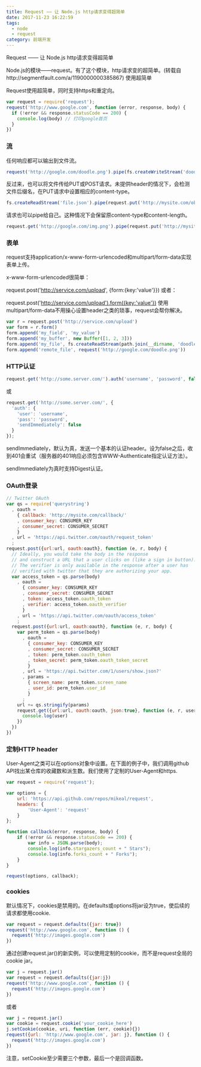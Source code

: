 ```yaml
---
title: Request —— 让 Node.js http请求变得超简单
date: 2017-11-23 16:22:59
tags:
  - node
  - request
category: 前端开发
---
```

Request —— 让 Node.js http请求变得超简单

Node.js的模块——request。有了这个模块，http请求变的超简单。(转载自http://segmentfault.com/a/1190000000385867)
使用超简单

Request使用超简单，同时支持https和重定向。
<!--more-->

```javascript
var request = require('request');
request('http://www.google.com', function (error, response, body) {
  if (!error && response.statusCode == 200) {
    console.log(body) // 打印google首页
  }
})
```
### 流

任何响应都可以输出到文件流。
```javascript
request('http://google.com/doodle.png').pipe(fs.createWriteStream('doodle.png'))
```
反过来，也可以将文件传给PUT或POST请求。未提供header的情况下，会检测文件后缀名，在PUT请求中设置相应的content-type。
```javascript
fs.createReadStream('file.json').pipe(request.put('http://mysite.com/obj.json'))
```
请求也可以pipe给自己。这种情况下会保留原content-type和content-length。
```javascript
request.get('http://google.com/img.png').pipe(request.put('http://mysite.com/img.png'))
```
### 表单
request支持application/x-www-form-urlencoded和multipart/form-data实现表单上传。

x-www-form-urlencoded很简单：

request.post('http://service.com/upload', {form:{key:'value'}})
或者：

request.post('http://service.com/upload').form({key:'value'})
使用multipart/form-data不用操心设置header之类的琐事，request会帮你解决。
```javascript
var r = request.post('http://service.com/upload')
var form = r.form()
form.append('my_field', 'my_value')
form.append('my_buffer', new Buffer([1, 2, 3]))
form.append('my_file', fs.createReadStream(path.join(__dirname, 'doodle.png'))
form.append('remote_file', request('http://google.com/doodle.png'))
```
### HTTP认证
```javascript
request.get('http://some.server.com/').auth('username', 'password', false);
```
 或
```javascript
request.get('http://some.server.com/', {
  'auth': {
    'user': 'username',
    'pass': 'password',
    'sendImmediately': false
  }
});
```
sendImmediately，默认为真，发送一个基本的认证header。设为false之后，收到401会重试（服务器的401响应必须包含WWW-Authenticate指定认证方法）。

sendImmediately为真时支持Digest认证。

### OAuth登录
```javascript
// Twitter OAuth
var qs = require('querystring')
  , oauth =
    { callback: 'http://mysite.com/callback/'
    , consumer_key: CONSUMER_KEY
    , consumer_secret: CONSUMER_SECRET
    }
  , url = 'https://api.twitter.com/oauth/request_token'
  ;
request.post({url:url, oauth:oauth}, function (e, r, body) {
  // Ideally, you would take the body in the response
  // and construct a URL that a user clicks on (like a sign in button).
  // The verifier is only available in the response after a user has
  // verified with twitter that they are authorizing your app.
  var access_token = qs.parse(body)
    , oauth =
      { consumer_key: CONSUMER_KEY
      , consumer_secret: CONSUMER_SECRET
      , token: access_token.oauth_token
      , verifier: access_token.oauth_verifier
      }
    , url = 'https://api.twitter.com/oauth/access_token'
    ;
  request.post({url:url, oauth:oauth}, function (e, r, body) {
    var perm_token = qs.parse(body)
      , oauth =
        { consumer_key: CONSUMER_KEY
        , consumer_secret: CONSUMER_SECRET
        , token: perm_token.oauth_token
        , token_secret: perm_token.oauth_token_secret
        }
      , url = 'https://api.twitter.com/1/users/show.json?'
      , params =
        { screen_name: perm_token.screen_name
        , user_id: perm_token.user_id
        }
      ;
    url += qs.stringify(params)
    request.get({url:url, oauth:oauth, json:true}, function (e, r, user) {
      console.log(user)
    })
  })
})
```
### 定制HTTP header

User-Agent之类可以在options对象中设置。在下面的例子中，我们调用github API找出某仓库的收藏数和派生数。我们使用了定制的User-Agent和https.
```javascript
var request = require('request');

var options = {
    url: 'https://api.github.com/repos/mikeal/request',
    headers: {
        'User-Agent': 'request'
    }
};

function callback(error, response, body) {
    if (!error && response.statusCode == 200) {
        var info = JSON.parse(body);
        console.log(info.stargazers_count + " Stars");
        console.log(info.forks_count + " Forks");
    }
}

request(options, callback);
```
### cookies

默认情况下，cookies是禁用的。在defaults或options将jar设为true，使后续的请求都使用cookie.
```javascript
var request = request.defaults({jar: true})
request('http://www.google.com', function () {
  request('http://images.google.com')
})
```
通过创建request.jar()的新实例，可以使用定制的cookie，而不是request全局的cookie jar。
```javascript
var j = request.jar()
var request = request.defaults({jar:j})
request('http://www.google.com', function () {
  request('http://images.google.com')
})
```
或者
```javascript
var j = request.jar()
var cookie = request.cookie('your_cookie_here')
j.setCookie(cookie, uri, function (err, cookie){})
request({url: 'http://www.google.com', jar: j}, function () {
  request('http://images.google.com')
})
```
注意，setCookie至少需要三个参数，最后一个是回调函数。
